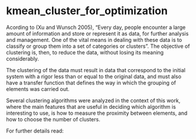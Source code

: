 # kmean_cluster_for_optimization

Acording to (Xu and Wunsch 2005), “Every day, people encounter a large amount of information and store or represent it as data, for further analysis and management. One of the vital means in dealing with these data is to classify or group them into a set of categories or clusters”. The objective of clustering is, then, to reduce the data, without losing its meaning considerably.

The clustering of the data must result in data that correspond to the initial system with a rigor less than or equal to the original data, and must also have a transfer function that defines the way in which the grouping of elements was carried out.

Several clustering algorithms were analyzed in the context of this work, where the main features that are useful in deciding which algorithm is interesting to use, is how to measure the proximity between elements, and how to choose the number of clusters.

For further details read: 

